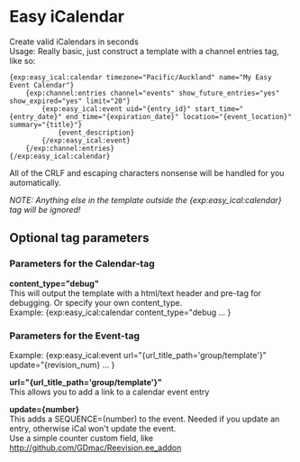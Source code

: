 # Easy iCalendar

Create valid iCalendars in seconds  
Usage: Really basic, just construct a template with a channel entries tag, like so:

	{exp:easy_ical:calendar timezone="Pacific/Auckland" name="My Easy Event Calendar"}
		{exp:channel:entries channel="events" show_future_entries="yes" show_expired="yes" limit="20"}
			{exp:easy_ical:event uid="{entry_id}" start_time="{entry_date}" end_time="{expiration_date}" location="{event_location}" summary="{title}"}
				{event_description}
			{/exp:easy_ical:event}
		{/exp:channel:entries}
	{/exp:easy_ical:calendar}

All of the CRLF and escaping characters nonsense will be handled for you automatically.

*NOTE: Anything else in the template outside the {exp:easy_ical:calendar} tag will be ignored!*

## Optional tag parameters

### Parameters for the Calendar-tag
**content_type="debug"**  
This will output the template with a html/text header and pre-tag for debugging. Or specify your own content_type.  
Example: {exp:easy_ical:calendar content_type="debug ... }

### Parameters for the Event-tag
Example: {exp:easy_ical:event url="{url_title_path='group/template'}" update="{revision_num} ... }

**url="{url_title_path='group/template'}"**  
This allows you to add a link to a calendar event entry

**update={number}**  
This adds a SEQUENCE=(number) to the event. Needed if you update an entry, otherwise iCal won't update the event.  
Use a simple counter custom field, like http://github.com/GDmac/Reevision.ee_addon

